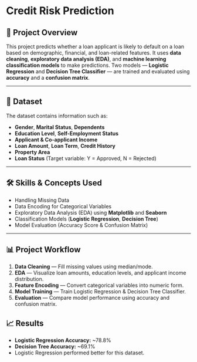 

# Credit Risk Prediction

## 📌 Project Overview

This project predicts whether a loan applicant is likely to default on a loan based on demographic, financial, and loan-related features.
It uses **data cleaning**, **exploratory data analysis (EDA)**, and **machine learning classification models** to make predictions.
Two models — **Logistic Regression** and **Decision Tree Classifier** — are trained and evaluated using **accuracy** and a **confusion matrix**.

---

## 📂 Dataset

The dataset contains information such as:

* **Gender**, **Marital Status**, **Dependents**
* **Education Level**, **Self-Employment Status**
* **Applicant & Co-applicant Income**
* **Loan Amount**, **Loan Term**, **Credit History**
* **Property Area**
* **Loan Status** (Target variable: Y = Approved, N = Rejected)

---

## 🛠 Skills & Concepts Used

* Handling Missing Data
* Data Encoding for Categorical Variables
* Exploratory Data Analysis (EDA) using **Matplotlib** and **Seaborn**
* Classification Models (**Logistic Regression**, **Decision Tree**)
* Model Evaluation (Accuracy Score & Confusion Matrix)

---

## 📊 Project Workflow

1. **Data Cleaning** — Fill missing values using median/mode.
2. **EDA** — Visualize loan amounts, education levels, and applicant income distribution.
3. **Feature Encoding** — Convert categorical variables into numeric form.
4. **Model Training** — Train Logistic Regression & Decision Tree Classifier.
5. **Evaluation** — Compare model performance using accuracy and confusion matrix.



## 📈 Results

* **Logistic Regression Accuracy:** \~78.8%
* **Decision Tree Accuracy:** \~69.1%
* Logistic Regression performed better for this dataset.
